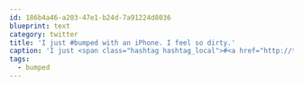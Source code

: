 ```yaml
---
id: 186b4a46-a203-47e1-b24d-7a91224d8036
blueprint: text
category: twitter
title: 'I just #bumped with an iPhone. I feel so dirty.'
caption: 'I just <span class="hashtag hashtag_local">#<a href="http://tweettemp.darylchymko.ca/?tag=bumped">bumped</a> with an iPhone. I feel so dirty.'
tags:
  - bumped
---
```

